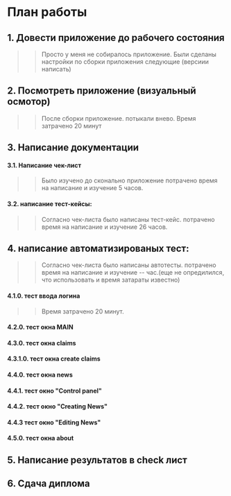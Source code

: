 # План работы

## 1. Довести приложение до рабочего состояния

> > Просто у меня не собиралось приложение. Были сделаны настройки по сборки приложения следующие (версиии написать)

## 2. Посмотреть приложение (визуальный осмотор)

> > После сборки приложение. потыкали внево. Время затрачено 20 минут

## 3. Написание документации

#### 3.1. Написание чек-лист

> > Было изучено до сконально приложение потрачено время на написание и изучение 5 часов.

#### 3.2. написание тест-кейсы:

> > Согласно чек-листа было написаны тест-кейс. потрачено время на написание и изучение 26 часов.

## 4. написание автоматизированых тест:

> > Согласно чек-листа было написаны автотесты. потрачено время на написание и изучение -- час.(еще не опредилился, что использовать и время затараты известно)

#### 4.1.0. тест ввода логина

> > Время затрачено 20 минут.

#### 4.2.0. тест окна MAIN

#### 4.3.0. тест окна claims

#### 4.3.1.0. тест окна create claims

#### 4.4.0. тест окна news

#### 4.4.1. тест окно "Control panel"

#### 4.4.2. тест окно "Creating News"

#### 4.4.3 тест окно "Editing News"

#### 4.5.0. тест окна about

## 5. Написание результатов в check лист

## 6. Сдача диплома
